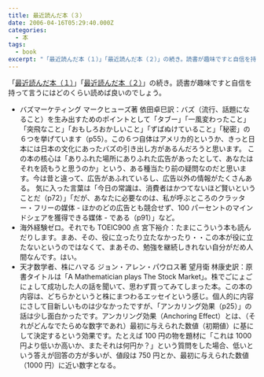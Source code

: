 ```yaml
---
title: 最近読んだ本（３）
date: 2006-04-16T05:29:40.000Z
categories:
  - 本
tags:
  - book
excerpt: "「最近読んだ本（１）」「最近読んだ本（２）」の続き。読書が趣味ですと自信を持って言うにはどのくらい読めば良いのでしょう。"
---
```


「[最近読んだ本（１）](http://memolog.jp/archives/2006/04/001010.html)」「[最近読んだ本（２）](http://memolog.jp/archives/2006/04/001011.html)」の続き。読書が趣味ですと自信を持って言うにはどのくらい読めば良いのでしょう。

- バズマーケティング マークヒューズ著 依田卓巳訳：バズ（流行、話題になること）を生み出すためのポイントとして「タブー」「一風変わったこと」「突飛なこと」「おもしろおかしいこと」「ずばぬけていること」「秘密」の６つを挙げています（p55）。この６つ自体はアメリカ的というか、きっと日本には日本の文化にあったバズの引き出し方があるんだろうと思います。
  この本の核心は「ありふれた場所にありふれた広告があったとして、あなたはそれを読もうと思うのか」という、ある種当たり前の疑問なのだと思います。今は昔と違って、広告があふれているし、広告以外の情報がたくさんある。
  気に入った言葉は「今日の常識は、消費者はかつてないほど賢いということだ（p72）」「だが、あなたに必要なのは、私が呼ぶところのクラッター・フリーの媒体 - ほかのどの広告とも競合せず、100 パーセントのマインドシェアを獲得できる媒体 - である（p91）」など。
- 海外経験ゼロ。それでも TOEIC900 点 宮下裕介：たまにこういう本も読んだりします。まあ、その、役に立ったり立たなかったり・・この本が役に立たないというのではなくて、まあその、勉強を継続しきれない自分がだめ人間なんです。はい。
- 天才数学者、株にハマる ジョン・アレン・パウロス著 望月衛 林康史訳：原書タイトルは「A Mathematician plays The Stock Market」。株でごにょごにょして成功した人の話を聞いて、思わず買ってみてしまった本。この本の内容は、どちらかというと株にまつわるエッセイという感じ。個人的に内容にさして目新しいものは少なかったですが、「アンカリング効果（p25）」の話は少し面白かったです。アンカリング効果（Anchoring Effect）とは、（それがどんなでたらめな数字であれ）最初に与えられた数値（初期値）に基にして決定するという効果です。たとえば 100 円の物を題材に「これは 1000 円より低いか高いか、またそれは何円か？」という質問をした場合、低いという答えが回答の方が多いが、値段は 750 円とか、最初に与えられた数値（1000 円）に近い数字となる。
